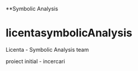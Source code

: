 **Symbolic Analysis

# licentasymbolicAnalysis
Licenta - Symbolic Analysis team

proiect initial - incercari

